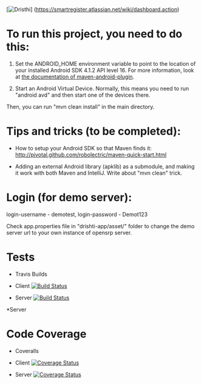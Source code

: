 [![Dristhi](opensrp-app/res/drawable-mdpi/login_logo.png)] (https://smartregister.atlassian.net/wiki/dashboard.action)

To run this project, you need to do this:
========================================

1. Set the ANDROID\_HOME environment variable to point to the location of your installed Android SDK 4.1.2 API level 16. For more information, look at [the documentation of maven-android-plugin](http://code.google.com/p/maven-android-plugin/wiki/GettingStarted).

2. Start an Android Virtual Device. Normally, this means you need to run "android avd" and then start one of the devices there.

Then, you can run "mvn clean install" in the main directory.

Tips and tricks (to be completed):
=================================

* How to setup your Android SDK so that Maven finds it: http://pivotal.github.com/robolectric/maven-quick-start.html

* Adding an external Android library (apklib) as a submodule, and making it work with both Maven and IntelliJ. Write about "mvn clean" trick.

Login (for demo server):
=================================
login-username - demotest,
login-password - Demot123

Check app.properties file in "drishti-app/asset/" folder to change the demo server url to your own instance of opensrp server. 

Tests
==========================
* Travis Builds

- Client
[![Build Status](https://travis-ci.org/OpenSRP/opensrp-client.svg?branch=master)](https://travis-ci.org/OpenSRP/opensrp-client)

- Server
[![Build Status](https://travis-ci.org/OpenSRP/opensrp-server.svg?branch=master)](https://travis-ci.org/OpenSRP/opensrp-client)

*Server

Code Coverage
====================================
* Coveralls

- Client
[![Coverage Status](https://coveralls.io/repos/github/OpenSRP/opensrp-client/badge.svg?branch=master)](https://coveralls.io/github/OpenSRP/opensrp-client?branch=master)

- Server
[![Coverage Status](https://coveralls.io/repos/github/OpenSRP/opensrp-server/badge.svg?branch=master)](https://coveralls.io/github/OpenSRP/opensrp-server?branch=master)